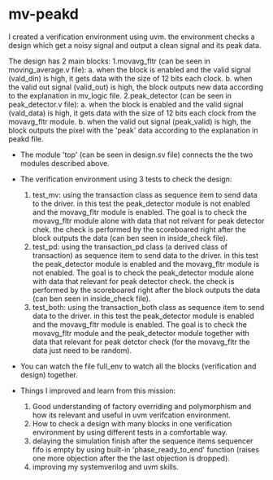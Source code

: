 # mv-peakd
I created a verification environment using uvm. the environment checks a design which get a noisy signal and output a clean signal and its peak data. 

The design has 2 main blocks:
1.movavg_fltr (can be seen in moving_average.v file): 
  a. when the block is enabled and the valid signal (vald_din) is high, it gets data with the size of 12 bits each clock.
  b. when the valid out signal (valid_out) is high, the block outputs new data according to the explanation in mv_logic file.
2.peak_detector (can be seen in peak_detector.v file): 
 a.  when the block is enabled and the valid signal (vald_data) is high, it gets data with the size of 12 bits each clock from the movavg_fltr module.
 b.  when the valid out signal (peak_valid) is high, the block outputs the pixel with the 'peak' data according to the explanation in peakd file.

* The module 'top' (can be seen in design.sv file) connects the the two modules described above.

* The verification environment using 3 tests to check the design:
    1. test_mv: using the transaction class as sequence item to send data to the driver. in this test the peak_detector module is not enabled and the movavg_fltr module is enabled. The goal is to check the movavg_fltr module alone with data that not relvant for peak 
       detector chek. the check is performed by the scoreboared right after the block outputs the data (can ben seen in inside_check file).
    2. test_pd: using the transaction_pd class (a derived class of transaction) as sequence item to send data to the driver. in this test the peak_detector module is enabled and the movavg_fltr module is not enabled. The goal is to check the peak_detector module alone   
       with data that relevant for peak detector check. the check is performed by the scoreboared right after the block outputs the data (can ben seen in inside_check file).
    3. test_both: using the transaction_both class as sequence item to send data to the driver. in this test the peak_detector module is enabled and the movavg_fltr module is enabled. The goal is to check the movavg_fltr module and the peak_detector module together with          data that relevant for peak detctor check (for the movavg_fltr the data just need to be random).

* You can watch the file full_env to watch all the blocks (verification and design) together.


* Things I improved and learn from this mission:
    1. Good understanding of factory overriding and polymorphism and how its relevant and useful in uvm verifcation environment.
    2. How to check a design with many blocks in one verification environment by using different tests in a comfortable way.
    3. delaying the simulation finish after the sequence items sequencer fifo is empty by using built-in 'phase_ready_to_end' function (raises one more objection after the the last objection is dropped).
    4. improving my systemverilog and uvm skills.
        
  
